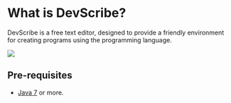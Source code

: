 # What is DevScribe?
DevScribe is a free text editor, designed to provide a friendly environment for creating programs using the programming language.

![](img_url)

## Pre-requisites
- [Java 7] or more.

[Java 7]:http://www.oracle.com/technetwork/es/java/javase/downloads/index.html
[img_url]:https://github.com/gauravhegade/Rabbit/blob/master/snapshot.png
